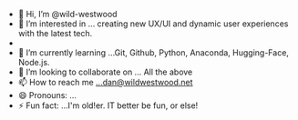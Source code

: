 - 👋 Hi, I’m @wild-westwood
- 👀 I’m interested in ... creating new UX/UI and dynamic user experiences with the latest tech.
- 
- 🌱 I’m currently learning ...Git, Github, Python, Anaconda, Hugging-Face, Node.js.
- 💞️ I’m looking to collaborate on ... All the above
- 📫 How to reach me ...dan@wildwestwood.net
- 😄 Pronouns: ...
- ⚡ Fun fact: ...I'm old!er. IT better be fun, or else!

<!---
wild-westwood/wild-westwood is a ✨ special ✨ repository because its `README.md` (this file) appears on your GitHub profile.
You can click the Preview link to take a look at your changes.
--->
